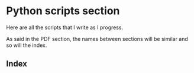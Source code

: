 # Python scripts section

Here are all the scripts that I write as I progress. 

As said in the PDF section, the names between sections will be similar and so will the index.

## Index
